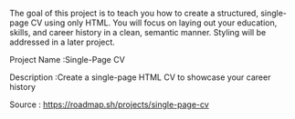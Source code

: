 The goal of this project is to teach you how to create a structured, single-page CV using only HTML.
You will focus on laying out your education, skills, and career history in a clean, semantic manner.
Styling will be addressed in a later project.



Project Name :Single-Page CV

Description :Create a single-page HTML CV to showcase your career history

Source : https://roadmap.sh/projects/single-page-cv

